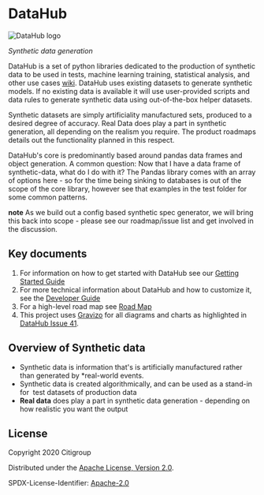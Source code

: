 <H1>DataHub</H1> 

![DataHub logo](https://raw.githubusercontent.com/finos/datahub/master/docs/logo.png) 

_Synthetic data generation_

DataHub is a set of python libraries dedicated to the production of synthetic data to be used in tests, machine learning training, statistical analysis, and other use cases [wiki](https://en.wikipedia.org/wiki/Synthetic_data). DataHub uses existing datasets to generate synthetic models. If no existing data is available it will use user-provided scripts and data rules to generate synthetic data using out-of-the-box helper datasets.

Synthetic datasets are simply artificiality manufactured sets, produced to a desired degree of accuracy. Real Data does play a part in synthetic generation, all depending on the realism you require. The product roadmaps details out the functionality planned in this respect.

DataHub's core is predominantly based around pandas data frames and object generation.
A common question: Now that I have a data frame of synthetic-data, what do I do with it? The Pandas library comes with an array of options here - so for the time being sinking to databases is out of the scope of the core library, however see that examples in the test folder for some common patterns.

**note** As we build out a config based synthetic spec generator, we will bring this back into scope - please see our roadmap/issue list and get involved in the discussion.

## Key documents

1. For information on how to get started with DataHub see our [Getting Started Guide](https://github.com/finos/datahub/blob/master/docs/GettingStarted.md)
2. For more technical information about DataHub and how to customize it, see the [Developer Guide](https://github.com/finos/datahub/blob/master/docs/DeveloperGuide.md)
3. For a high-level road map see [Road Map](https://github.com/finos/datahub/blob/master/docs/synthetic-data-roadmap/roadmap.md)
4. This project uses [Gravizo](https://g.gravizo.com) for all diagrams and charts as highlighted in [DataHub Issue 41](https://github.com/finos/datahub/issues/41).   

## Overview of Synthetic data

- Synthetic data is information that's is artificially manufactured rather than generated by *real-world events.
- Synthetic data is created algorithmically, and can be used as a stand-in for  test datasets of production data
- **Real data** does play a part in synthetic data generation - depending on how
realistic you want the output

## License

Copyright 2020 Citigroup

Distributed under the [Apache License, Version 2.0](http://www.apache.org/licenses/LICENSE-2.0).

SPDX-License-Identifier: [Apache-2.0](https://spdx.org/licenses/Apache-2.0)

